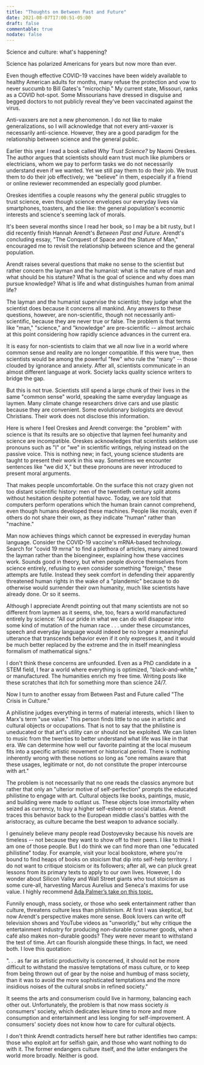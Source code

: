 ```yaml
---
title: "Thoughts on Between Past and Future"
date: 2021-08-07T17:00:51-05:00
draft: false
commentable: true
nodate: false
---
```

Science and culture: what's happening?

Science has polarized Americans for years but now more than ever.

Even though effective COVID-19 vaccines have been widely available to 
healthy American adults for months, many refuse the protection and vow 
to never succumb to Bill Gates's "microchip." My current state, 
Missouri, ranks as a COVID hot-spot. Some Missourians have dressed in 
disguise and begged doctors to not publicly reveal they've been 
vaccinated against the virus.

Anti-vaxxers are not a new phenomenon. I do not like to make 
generalizations, so I will acknowledge that not every anti-vaxxer is 
necessarily anti-science. However, they are a good paradigm for the 
relationship between science and the general public.

Earlier this year I read a book called *Why Trust Science?* by Naomi 
Oreskes. The author argues that scientists should earn trust much like 
plumbers or electricians, whom we pay to perform tasks we do not 
necessarily understand even if we wanted. Yet we still pay them to do 
their job. We trust them to do their job effectively; we "believe" in 
them, especially if a friend or online reviewer recommended an 
especially good plumber.

Oreskes identifies a couple reasons why the general public struggles to 
trust science, even though science envelopes our everyday lives via 
smartphones, toasters, and the like: the general population's economic 
interests and science's seeming lack of morals.

It's been several months since I read her book, so I may be a bit rusty, 
but I did recently finish Hannah Arendt's *Between Past and Future*. 
Arendt's concluding essay, "The Conquest of Space and the Stature of 
Man," encouraged me to revisit the relationship between science and the 
general population.

Arendt raises several questions that make no sense to the scientist but 
rather concern the layman and the humanist: what is the nature of man 
and what should be his stature? What is the goal of science and why does 
man pursue knowledge? What is life and what distinguishes human from 
animal life?

The layman and the humanist supervise the scientist; they judge what the 
scientist does because it concerns all mankind. Any answers to these 
questions, however, are non-scientific, though not necessarily 
anti-scientific, because they are never true or false. The problem is 
that terms like "man," "science," and "knowledge" are pre-scientific -- 
almost archaic at this point considering how rapidly science advances in 
the current era.

It is easy for non-scientists to claim that we all now live in a world 
where common sense and reality are no longer compatible. If this were 
true, then scientists would be among the powerful "few" who rule the 
"many" -- those clouded by ignorance and anxiety. After all, scientists 
communicate in an almost different language at work. Society lacks 
quality science writers to bridge the gap.

But this is not true. Scientists still spend a large chunk of their 
lives in the same "common sense" world, speaking the same everyday 
language as laymen. Many climate change researchers drive cars and use 
plastic because they are convenient. Some evolutionary biologists are 
devout Christians. Their work does not disclose this information.

Here is where I feel Oreskes and Arendt converge: the "problem" with 
science is that its results are so objective that laymen feel humanity 
and science are incompatible. Oreskes acknowledges that scientists 
seldom use pronouns such as "I" or "we" in scientific writings, relying 
instead on the passive voice. This is nothing new; in fact, young 
science students are taught to present their work in this way. Sometimes 
we encounter sentences like "we did X," but these pronouns are never 
introduced to present moral arguments.

That makes people uncomfortable. On the surface this not crazy given not 
too distant scientific history: men of the twentieth century split atoms 
without hesitation despite potential havoc. Today, we are told that 
computers perform operations which the human brain cannot comprehend, 
even though humans developed these machines. People like morals, even if 
others do not share their own, as they indicate "human" rather than 
"machine."

Man now achieves things which cannot be expressed in everyday human 
language. Consider the COVID-19 vaccine's mRNA-based technology. Search 
for "covid 19 mrna" to find a plethora of articles, many aimed toward 
the layman rather than the bioengineer, explaining how these vaccines 
work. Sounds good in theory, but when people divorce themselves from 
science entirely, refusing to even consider something "foreign," these 
attempts are futile. Instead they seek comfort in defending their 
apparently threatened human rights in the wake of a "plandemic" because 
to do otherwise would surrender their own humanity, much like scientists 
have already done. Or so it seems.

Although I appreciate Arendt pointing out that many scientists are not 
so different from laymen as it seems, she, too, fears a world 
manufactured entirely by science: "All our pride in what we can do will 
disappear into some kind of mutation of the human race . . . under these 
circumstances, speech and everyday language would indeed be no longer a 
meaningful utterance that transcends behavior even if it only expresses 
it, and it would be much better replaced by the extreme and the in 
itself meaningless formalism of mathematical signs."

I don't think these concerns are unfounded. Even as a PhD candidate in a 
STEM field, I fear a world where everything is optimized, 
"black-and-white," or manufactured. The humanities enrich my free time. 
Writing posts like these scratches that itch for something more than 
science 24/7.

Now I turn to another essay from Between Past and Future called "The 
Crisis in Culture."

A philistine judges everything in terms of material interests, which I 
liken to Marx's term "use value." This person finds little to no use in 
artistic and cultural objects or occupations. That is not to say that 
the philistine is uneducated or that art's utility can or should not be 
exploited. We can listen to music from the twenties to better understand 
what life was like in that era. We can determine how well our favorite 
painting at the local museum fits into a specific artistic movement or 
historical period. There is nothing inherently wrong with these notions 
so long as "one remains aware that these usages, legitimate or not, do 
not constitute the proper intercourse with art."

The problem is not necessarily that no one reads the classics anymore 
but rather that only an "ulterior motive of self-perfection" prompts the 
educated philistine to engage with art. Cultural objects like books, 
paintings, music, and building were made to outlast us. These objects 
lose immortality when seized as currency, to buy a higher self-esteem or 
social status. Arendt traces this behavior back to the European middle 
class's battles with the aristocracy, as culture became the best weapon 
to advance socially.

I genuinely believe many people read Dostoyevsky because his novels are 
timeless -- not because they want to show off to their peers. I like to 
think I am one of those people. But I do think we can find more than one 
"educated philistine" today. For example, visit your local bookstore, 
where you're bound to find heaps of books on stoicism that dip into 
self-help territory. I do not want to critique stoicism or its 
followers; after all, we can pluck great lessons from its primary texts 
to apply to our own lives. However, I do wonder about Silicon Valley and 
Wall Street giants who tout stoicism as some cure-all, harvesting Marcus 
Aurelius and Seneca's maxims for use value. I highly recommend [Ada Palmer’s take on this topic.](https://www.exurbe.com/stoicisms-appeal-to-the-rich-and-powerful/)

Funnily enough, mass society, or those who seek entertainment rather 
than culture, threatens culture less than philistinism. At first I was 
skeptical, but now Arendt's perspective makes more sense. Book lovers can write off television shows and YouTube 
videos as "unworldly," but why critique the entertainment industry for 
producing non-durable consumer goods, when a café also makes non-durable 
goods? They were never meant to withstand the test of time. Art can 
flourish alongside these things. In fact, we need both. I love this 
quotation:

". . . as far as artistic productivity is concerned, it should not be 
more difficult to withstand the massive temptations of mass culture, or 
to keep from being thrown out of gear by the noise and humbug of mass 
society, than it was to avoid the more sophisticated temptations and the 
more insidious noises of the cultural snobs in refined society."

It seems the arts and consumerism could live in harmony, balancing each 
other out. Unfortunately, the problem is that now mass society *is* 
consumers' society, which dedicates leisure time to more and more 
consumption and entertainment and less longing for self-improvement. A 
consumers' society does not know how to care for cultural objects.

I don't think Arendt contradicts herself here but rather identifies two 
camps: those who exploit art for selfish gain, and those who want 
nothing to do with it. The former endangers culture itself, and the 
latter endangers the world more broadly. Neither is good.
